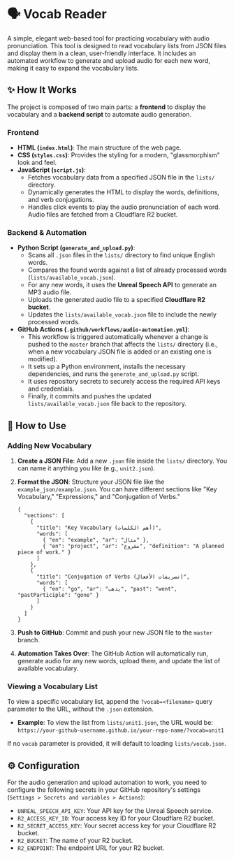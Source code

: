 # 🗣️ Vocab Reader

A simple, elegant web-based tool for practicing vocabulary with audio pronunciation. This tool is designed to read vocabulary lists from JSON files and display them in a clean, user-friendly interface. It includes an automated workflow to generate and upload audio for each new word, making it easy to expand the vocabulary lists.

## ✨ How It Works

The project is composed of two main parts: a **frontend** to display the vocabulary and a **backend script** to automate audio generation.

### Frontend

- **HTML (`index.html`)**: The main structure of the web page.
- **CSS (`styles.css`)**: Provides the styling for a modern, "glassmorphism" look and feel.
- **JavaScript (`script.js`)**:
    - Fetches vocabulary data from a specified JSON file in the `lists/` directory.
    - Dynamically generates the HTML to display the words, definitions, and verb conjugations.
    - Handles click events to play the audio pronunciation of each word. Audio files are fetched from a Cloudflare R2 bucket.

### Backend & Automation

- **Python Script (`generate_and_upload.py`)**:
    - Scans all `.json` files in the `lists/` directory to find unique English words.
    - Compares the found words against a list of already processed words (`lists/available_vocab.json`).
    - For any new words, it uses the **Unreal Speech API** to generate an MP3 audio file.
    - Uploads the generated audio file to a specified **Cloudflare R2 bucket**.
    - Updates the `lists/available_vocab.json` file to include the newly processed words.
- **GitHub Actions (`.github/workflows/audio-automation.yml`)**:
    - This workflow is triggered automatically whenever a change is pushed to the `master` branch that affects the `lists/` directory (i.e., when a new vocabulary JSON file is added or an existing one is modified).
    - It sets up a Python environment, installs the necessary dependencies, and runs the `generate_and_upload.py` script.
    - It uses repository secrets to securely access the required API keys and credentials.
    - Finally, it commits and pushes the updated `lists/available_vocab.json` file back to the repository.

## 🚀 How to Use

### Adding New Vocabulary

1. **Create a JSON File**: Add a new `.json` file inside the `lists/` directory. You can name it anything you like (e.g., `unit2.json`).
2. **Format the JSON**: Structure your JSON file like the `example_json/example.json`. You can have different sections like "Key Vocabulary," "Expressions," and "Conjugation of Verbs."
    
    ```
    {
      "sections": [
        {
          "title": "Key Vocabulary (أهم الكلمات)",
          "words": [
            { "en": "example", "ar": "مثال" },
            { "en": "project", "ar": "مشروع", "definition": "A planned piece of work." }
          ]
        },
        {
          "title": "Conjugation of Verbs (تصريفات الأفعال)",
          "words": [
            { "en": "go", "ar": "يذهب", "past": "went", "pastParticiple": "gone" }
          ]
        }
      ]
    }
    
    ```
    
3. **Push to GitHub**: Commit and push your new JSON file to the `master` branch.
4. **Automation Takes Over**: The GitHub Action will automatically run, generate audio for any new words, upload them, and update the list of available vocabulary.

### Viewing a Vocabulary List

To view a specific vocabulary list, append the `?vocab=<filename>` query parameter to the URL, without the `.json` extension.

- **Example**: To view the list from `lists/unit1.json`, the URL would be:
`https://your-github-username.github.io/your-repo-name/?vocab=unit1`

If no `vocab` parameter is provided, it will default to loading `lists/vocab.json`.

## ⚙️ Configuration

For the audio generation and upload automation to work, you need to configure the following secrets in your GitHub repository's settings (`Settings > Secrets and variables > Actions`):

- `UNREAL_SPEECH_API_KEY`: Your API key for the Unreal Speech service.
- `R2_ACCESS_KEY_ID`: Your access key ID for your Cloudflare R2 bucket.
- `R2_SECRET_ACCESS_KEY`: Your secret access key for your Cloudflare R2 bucket.
- `R2_BUCKET`: The name of your R2 bucket.
- `R2_ENDPOINT`: The endpoint URL for your R2 bucket.
